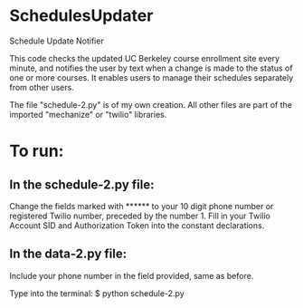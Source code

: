 SchedulesUpdater
================

Schedule Update Notifier



This code checks the updated UC Berkeley course enrollment site every minute, and notifies the user by text when a change is made to the status of one or more courses.
It enables users to manage their schedules separately from other users.


The file "schedule-2.py" is of my own creation. All other files are part of the imported "mechanize" or "twilio" libraries.




To run:
========
In the schedule-2.py file:
--------------------------
Change the fields marked with ****** to your 10 digit phone number or registered Twilio number, preceded by the number 1.
Fill in your Twilio Account SID and Authorization Token into the constant declarations.

In the data-2.py file:
----------------------
Include your phone number in the field provided, same as before.



Type into the terminal:
$ python schedule-2.py

